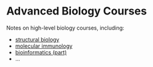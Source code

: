 # Advanced Biology Courses

Notes on high-level biology courses, including:

- [structural biology](/course/Advanced-biology/structural-biology/sb-outline.md)
- [molecular immunology](/course/Advanced-biology/molecular-immunology/molecular-immunology.md)
- [bioinformatics (part)](/course/Advanced-biology/bioinformatics/bioinformatics.md)
- ...
